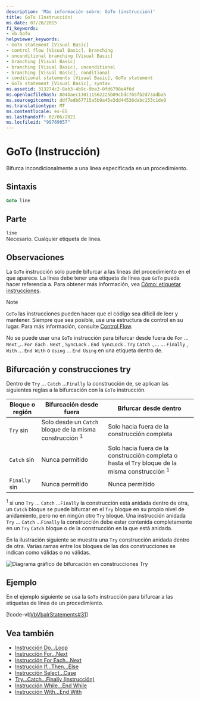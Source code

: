 ```yaml
---
description: 'Más información sobre: GoTo (instrucción)'
title: GoTo (Instrucción)
ms.date: 07/20/2015
f1_keywords:
- vb.GoTo
helpviewer_keywords:
- GoTo statement [Visual Basic]
- control flow [Visual Basic], branching
- unconditional branching [Visual Basic]
- branching [Visual Basic]
- branching [Visual Basic], unconditional
- branching [Visual Basic], conditional
- conditional statements [Visual Basic], GoTo statement
- GoTo statement [Visual Basic], syntax
ms.assetid: 313274c2-8ab3-4b9c-9ba3-0fd6798e4f6d
ms.openlocfilehash: 804baec130111562225b09cbdc7b5fb2d73adba5
ms.sourcegitcommit: ddf7edb67715a5b9a45e3dd44536dabc153c1de0
ms.translationtype: MT
ms.contentlocale: es-ES
ms.lasthandoff: 02/06/2021
ms.locfileid: "99769057"
---
```

# <a name="goto-statement"></a>GoTo (Instrucción)

Bifurca incondicionalmente a una línea especificada en un procedimiento.  
  
## <a name="syntax"></a>Sintaxis  
  
```vb  
GoTo line  
```  
  
## <a name="part"></a>Parte  

 `line`  
 Necesario. Cualquier etiqueta de línea.  
  
## <a name="remarks"></a>Observaciones  

 La `GoTo` instrucción solo puede bifurcar a las líneas del procedimiento en el que aparece. La línea debe tener una etiqueta de línea que `GoTo` pueda hacer referencia a. Para obtener más información, vea [Cómo: etiquetar instrucciones](../../programming-guide/program-structure/how-to-label-statements.md).  
  
> [!NOTE]
> `GoTo` las instrucciones pueden hacer que el código sea difícil de leer y mantener. Siempre que sea posible, use una estructura de control en su lugar. Para más información, consulte [Control Flow](../../programming-guide/language-features/control-flow/index.md).  
  
 No se puede usar una `GoTo` instrucción para bifurcar desde fuera de `For` ... `Next` ,.. `For Each` . `Next` , `SyncLock` . `End SyncLock` . `Try` `Catch` .,... ... `Finally` , `With` ... `End With` o `Using` ... `End Using` en una etiqueta dentro de.  
  
## <a name="branching-and-try-constructions"></a>Bifurcación y construcciones try  

 Dentro de `Try` ... `Catch` ...`Finally` la construcción de, se aplican las siguientes reglas a la bifurcación con la `GoTo` instrucción.  
  
|Bloque o región|Bifurcación desde fuera|Bifurcar desde dentro|  
|---------------------|-------------------------------|-------------------------------|  
|`Try` sin|Solo desde un `Catch` bloque de la misma construcción <sup>1</sup>|Solo hacia fuera de la construcción completa|  
|`Catch` sin|Nunca permitido|Solo hacia fuera de la construcción completa o hasta el `Try` bloque de la misma construcción <sup>1</sup>|  
|`Finally` sin|Nunca permitido|Nunca permitido|  
  
 <sup>1</sup> si uno `Try` ... `Catch` ...`Finally` la construcción está anidada dentro de otra, un `Catch` bloque se puede bifurcar en el `Try` bloque en su propio nivel de anidamiento, pero no en ningún otro `Try` bloque. Una instrucción anidada `Try` ... `Catch` ...`Finally` la construcción debe estar contenida completamente en un `Try` `Catch` bloque o de la construcción en la que está anidada.  
  
 En la ilustración siguiente se muestra una `Try` construcción anidada dentro de otra. Varias ramas entre los bloques de las dos construcciones se indican como válidas o no válidas.  
  
 ![Diagrama gráfico de bifurcación en construcciones Try](./media/goto-statement/try-construction-branching.gif)  
  
## <a name="example"></a>Ejemplo  

 En el ejemplo siguiente se usa la `GoTo` instrucción para bifurcar a las etiquetas de línea de un procedimiento.  
  
 [!code-vb[VbVbalrStatements#31](~/samples/snippets/visualbasic/VS_Snippets_VBCSharp/VbVbalrStatements/VB/Class1.vb#31)]  
  
## <a name="see-also"></a>Vea también

- [Instrucción Do...Loop](do-loop-statement.md)
- [Instrucción For...Next](for-next-statement.md)
- [Instrucción For Each...Next](for-each-next-statement.md)
- [Instrucción If...Then...Else](if-then-else-statement.md)
- [Instrucción Select...Case](select-case-statement.md)
- [Try...Catch...Finally (instrucción)](try-catch-finally-statement.md)
- [Instrucción While...End While](while-end-while-statement.md)
- [Instrucción With...End With](with-end-with-statement.md)
